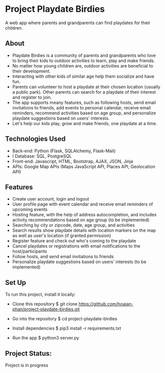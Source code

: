 # Project Playdate Birdies

A web app where parents and grandparents can find playdates for their children.

## About

- Playdate Birdies is a community of parents and grandparents who love to bring their kids to outdoor activities to learn, play and make friends.
- No matter how young children are, outdoor activities are beneficial to their development.
- Interacting with other kids of similar age help them socialize and have fun.
- Parents can volunteer to host a playdate at their chosen location (usually a public park). Other parents can search for a playdate of their interest and register to join.
- The app supports meany features, such as following hosts, send email invitations to friends, add events to personal calendar, receive email reminders, recommend activities based on age group, and personalize playdate suggestions based on users' interests.
- Let's help our kids play, grow and make friends, one playdate at a time.

## Technologies Used

- Back-end: Python (Flask, SQLAlchemy, Flask-Mail)
- I Database: SQL, PostgreSQL
- Front-end: Javascript, HTML, Bootstrap, AJAX, JSON, Jinja
- APIs: Google Map APIs (Maps JavaScript API, Places API, Geolocation API)

## Features

- Create user account, login and logout
- User profile page with event calendar and receive email reminders of upcoming events
- Hosting feature, with the help of address autocompletion, and includes activity recommendations based on age group (to be implemented)
- Searching by city or zipcode, date, age group, and activities
- Search results show playdate details with location markers on the map as well as user's location (if granted permission)
- Register feature and check out who's coming to the playdate
- Cancel playdates or registrations with email notifications to the host/participants
- Follow hosts, and send email invitations to friends
- Personalize playdate suggestions based on users' interests (to be implemented)


## Set Up

To run this project, install it locally:

- Clone this repository
$ git clone https://github.com/hoaian-phan/project-playdate-birdies.git

- Go into the repository
$ cd project-playdate-birdies

- Install dependencies
$ pip3 install -r requirements.txt

- Run the app
$ python3 server.py


## Project Status: 
Project is in progress
